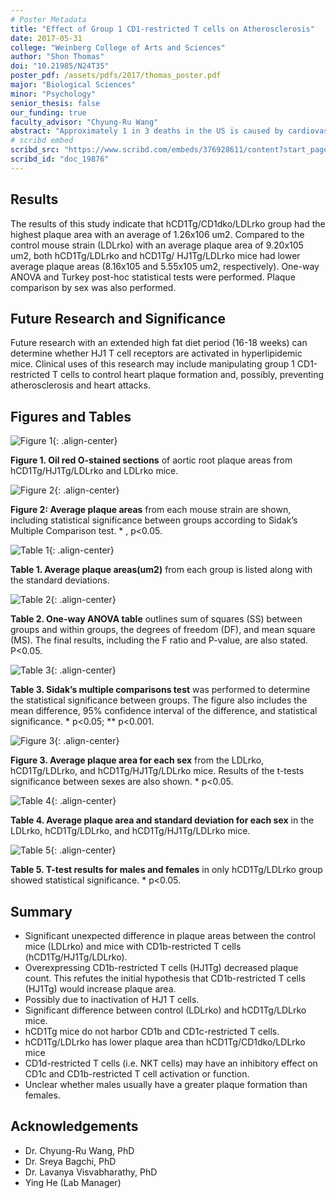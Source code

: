 ```yaml
---
# Poster Metadata
title: "Effect of Group 1 CD1-restricted T cells on Atherosclerosis"
date: 2017-05-31
college: "Weinberg College of Arts and Sciences"
author: "Shon Thomas"
doi: "10.21985/N24T35"
poster_pdf: /assets/pdfs/2017/thomas_poster.pdf
major: "Biological Sciences"
minor: "Psychology"
senior_thesis: false
our_funding: true
faculty_advisor: "Chyung-Ru Wang"
abstract: "Approximately 1 in 3 deaths in the US is caused by cardiovascular diseases, among them atherosclerosis. Atherosclerosis occurs through excessive cholesterol deposition (hyperlipidemia) along the inner layer of the artery called the intima, resulting in plaque formation that blocks arterial blood flow and could lead to heart attacks and strokes. It has recently been recognized that inflammation plays an important role in plaque formation. Specifically, T cell activation can affect the progression of atherosclerosis through interaction with antigen presenting cells (APCs) in a hyperlipidemic environment. APCs ingest foreign objects and present digested remnants on antigen presenting molecules at the cell surface and these complexes are recognized by T cells. Unlike common peptide antigen presenting molecules, group 1 CD1 molecules present both self and pathogenic lipids to T cells. This study looks at the unknown role of lipid antigen presenting molecules, specifically CD1b and CD1c subset molecules, on atherosclerotic plaque formation around the intima of hearts in new mice models: control LDL receptor knockout mice (LDLrko), LDL receptor knockout mice with hCD1 transgene (hCD1Tg/LDLrko), LDL receptor and CD1d knockout mice with hCD1 transgene (hCD1Tg/CD1dko/LDLrko), and LDL receptor inactivated mice with hCD1and HJ1 transgenes (hCD1Tg/ HJ1Tg/LDLrko).The results of this study indicate that hCD1Tg/CD1dko/LDLrko group had the highest plaque area with an average of 1,268,144.03 +/- 196,133.22 um2. Compared to the control mouse strain (LDLrko) with an average plaque area of 920,032.71 +/- 176,399.84 um2, both hCD1Tg/LDLrko and hCD1Tg/ HJ1Tg/LDLrko mice had lower average plaque areas (816,594.55 +/- 292,567.95 and 555,188.84 +/- 171,016.61 um2, respectively). One-way ANOVA and Turkey post-hoc statistical tests were performed using Prism Software. It is unclear whether the HJ1 T cell receptors were activated by the amount of plaque upon the end of the 12-week high fat diet period. Further research with an extended high fat diet period (16-18 weeks) can determine whether HJ1 T cell receptors are activated in hyperlipidemic mice. Future clinical uses of this research may include manipulating the group 1 CD1-restricted T cells to control heart plaque formation and, possibly, preventing atherosclerosis and heart attacks."
# scribd embed
scribd_src: "https://www.scribd.com/embeds/376928611/content?start_page=1&view_mode=scroll&access_key=key-aQNTqk3XhEBAqgL3TgNN&show_recommendations=true"
scribd_id: "doc_19876"
---
```

## Results

The results of this study indicate that hCD1Tg/CD1dko/LDLrko group had the highest plaque area with an average of 1.26x106 um2. Compared to the control mouse strain (LDLrko) with
an average plaque area of 9.20x105 um2, both hCD1Tg/LDLrko and hCD1Tg/ HJ1Tg/LDLrko mice had lower average plaque areas (8.16x105 and 5.55x105 um2, respectively). One-way ANOVA and Turkey post-hoc statistical tests were performed. Plaque comparison by sex was also performed.

## Future Research and Significance

Future research with an extended high fat diet period (16-18 weeks) can determine whether HJ1 T cell receptors are activated in hyperlipidemic mice. Clinical uses of this research may include manipulating group 1 CD1-restricted T cells to control heart plaque formation and, possibly, preventing atherosclerosis and heart attacks.

## Figures and Tables

![Figure 1](/assets/images/2017/cd1-1.png){: .align-center}

**Figure 1. Oil red O-stained sections** of aortic root plaque areas from hCD1Tg/HJ1Tg/LDLrko and LDLrko mice.

![Figure 2](/assets/images/2017/cd1-2.png){: .align-center}

**Figure 2: Average plaque areas** from each mouse strain are shown, including statistical significance between groups according to Sidak’s Multiple Comparison test. * , p<0.05.

![Table 1](/assets/images/2017/cd1-3.png){: .align-center}

**Table 1. Average plaque areas(um2)** from each group is listed along with the standard deviations.

![Table 2](/assets/images/2017/cd1-4.png){: .align-center}

**Table 2. One-way ANOVA table** outlines sum of squares (SS) between groups and within groups, the degrees of freedom (DF), and mean square (MS). The final results, including the F ratio and P-value, are also stated. P<0.05.

![Table 3](/assets/images/2017/cd1-5.png){: .align-center}

**Table 3. Sidak’s multiple comparisons test** was performed to determine the statistical significance between groups. The figure also includes the mean difference, 95% confidence interval of the difference, and statistical significance. * p<0.05; ** p<0.001.

![Figure 3](/assets/images/2017/cd1-6.png){: .align-center}

**Figure 3. Average plaque area for each sex** from the LDLrko, hCD1Tg/LDLrko, and hCD1Tg/HJ1Tg/LDLrko mice. Results of the t-tests significance between sexes are also shown. * p<0.05.

![Table 4](/assets/images/2017/cd1-7.png){: .align-center}

**Table 4. Average plaque area and standard deviation for each sex** in the LDLrko, hCD1Tg/LDLrko, and hCD1Tg/HJ1Tg/LDLrko mice.

![Table 5](/assets/images/2017/cd1-8.png){: .align-center}

**Table 5. T-test results for males and females** in only hCD1Tg/LDLrko group showed statistical significance. * p<0.05.

## Summary

- Significant unexpected difference in plaque areas between the control mice (LDLrko) and mice with CD1b-restricted T cells (hCD1Tg/HJ1Tg/LDLrko).
- Overexpressing CD1b-restricted T cells (HJ1Tg) decreased plaque count. This refutes the initial hypothesis that CD1b-restricted T cells (HJ1Tg) would
increase plaque area.
- Possibly due to inactivation of HJ1 T cells.
- Significant difference between control (LDLrko) and hCD1Tg/LDLrko mice.
- hCD1Tg mice do not harbor CD1b and CD1c-restricted T cells.
- hCD1Tg/LDLrko has lower plaque area than hCD1Tg/CD1dko/LDLrko mice
- CD1d-restricted T cells (i.e. NKT cells) may have an inhibitory effect on CD1c and CD1b-restricted T cell activation or function.
- Unclear whether males usually have a greater plaque formation than females.

## Acknowledgements

- Dr. Chyung-Ru Wang, PhD
- Dr. Sreya Bagchi, PhD
- Dr. Lavanya Visvabharathy, PhD
- Ying He (Lab Manager)
